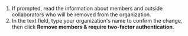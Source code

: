 1. If prompted, read the information about members and outside collaborators who will be removed from the organization.
1. In the text field, type your organization's name to confirm the change, then click **Remove members & require two-factor authentication**.